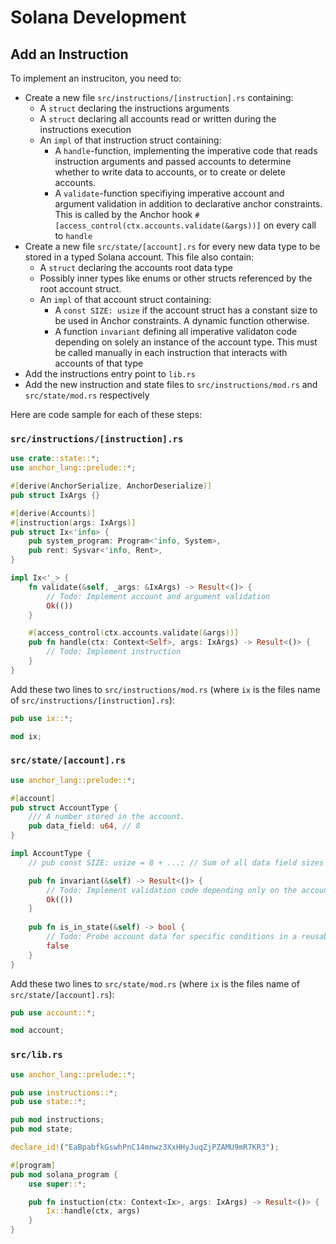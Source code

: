 # Solana Development

## Add an Instruction

To implement an instruciton, you need to:

- Create a new file `src/instructions/[instruction].rs` containing:
  - A `struct` declaring the instructions arguments
  - A `struct` declaring all accounts read or written during the instructions execution
  - An `impl` of that instruction struct containing:
    - A `handle`-function, implementing the imperative code that reads instruction arguments and passed accounts to determine whether to write data to accounts, or to create or delete accounts.
    - A `validate`-function specifiying imperative account and argument validation in addition to declarative anchor constraints. This is called by the Anchor hook `#[access_control(ctx.accounts.validate(&args))]` on every call to `handle`
- Create a new file `src/state/[account].rs` for every new data type to be stored in a typed Solana account. This file also contain:
  - A `struct` declaring the accounts root data type
  - Possibly inner types like enums or other structs referenced by the root account struct.
  - An `impl` of that account struct containing:
    - A `const SIZE: usize` if the account struct has a constant size to be used in Anchor constraints. A dynamic function otherwise.
    - A function `invariant` defining all imperative validaton code depending on solely an instance of the account type. This must be called manually in each instruction that interacts with accounts of that type
- Add the instructions entry point to `lib.rs`
- Add the new instruction and state files to `src/instructions/mod.rs` and `src/state/mod.rs` respectively

Here are code sample for each of these steps:

### `src/instructions/[instruction].rs`

```rust
use crate::state::*;
use anchor_lang::prelude::*;

#[derive(AnchorSerialize, AnchorDeserialize)]
pub struct IxArgs {}

#[derive(Accounts)]
#[instruction(args: IxArgs)]
pub struct Ix<'info> {
    pub system_program: Program<'info, System>,
    pub rent: Sysvar<'info, Rent>,
}

impl Ix<'_> {
    fn validate(&self, _args: &IxArgs) -> Result<()> {
        // Todo: Implement account and argument validation
        Ok(())
    }

    #[access_control(ctx.accounts.validate(&args))]
    pub fn handle(ctx: Context<Self>, args: IxArgs) -> Result<()> {
        // Todo: Implement instruction
    }
}
```

Add these two lines to `src/instructions/mod.rs` (where `ix` is the files name of `src/instructions/[instruction].rs`):

```rust
pub use ix::*;

mod ix;
```

### `src/state/[account].rs`

```rust
use anchor_lang::prelude::*;

#[account]
pub struct AccountType {
    /// A number stored in the account.
    pub data_field: u64, // 8
}

impl AccountType {
    // pub const SIZE: usize = 8 + ...; // Sum of all data field sizes + 8b Anchor discriminator

    pub fn invariant(&self) -> Result<()> {
        // Todo: Implement validation code depending only on the account type data
        Ok(())
    }
    
    pub fn is_in_state(&self) -> bool {
        // Todo: Probe account data for specific conditions in a reusable fashion
        false
    }
}
```

Add these two lines to `src/state/mod.rs` (where `ix` is the files name of `src/state/[account].rs`):

```rust
pub use account::*;

mod account;
```

### `src/lib.rs`

```rust
use anchor_lang::prelude::*;

pub use instructions::*;
pub use state::*;

pub mod instructions;
pub mod state;

declare_id!("EaBpabfkGswhPnC14mnwz3XxHHyJuqZjPZAMU9mR7KR3");

#[program]
pub mod solana_program {
    use super::*;

    pub fn instuction(ctx: Context<Ix>, args: IxArgs) -> Result<()> {
        Ix::handle(ctx, args)
    }
}
```
